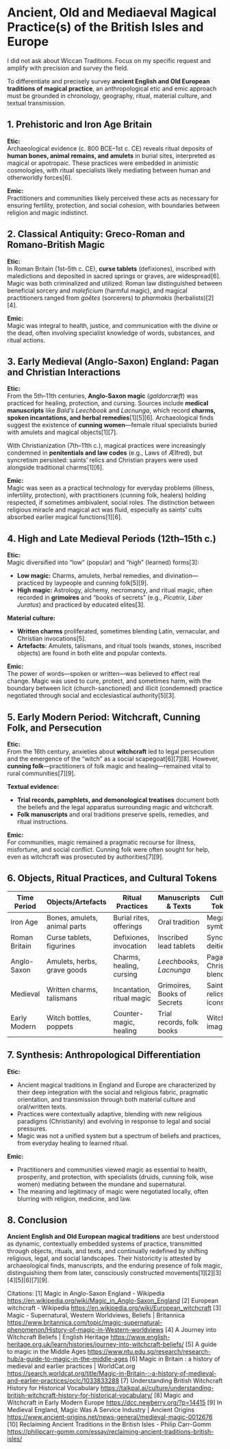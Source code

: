 # Ancient, Old and Mediaeval Magical Practice(s) of the British Isles and Europe #


I did not ask about Wiccan Traditions. Focus on my specific request and amplify with precision and survey the field.

To differentiate and precisely survey **ancient English and Old European traditions of magical practice**, an anthropological etic and emic approach must be grounded in chronology, geography, ritual, material culture, and textual transmission.

## 1. Prehistoric and Iron Age Britain

**Etic:**  
Archaeological evidence (c. 800 BCE–1st c. CE) reveals ritual deposits of **human bones, animal remains, and amulets** in burial sites, interpreted as magical or apotropaic. These practices were embedded in animistic cosmologies, with ritual specialists likely mediating between human and otherworldly forces[6].

**Emic:**  
Practitioners and communities likely perceived these acts as necessary for ensuring fertility, protection, and social cohesion, with boundaries between religion and magic indistinct.

## 2. Classical Antiquity: Greco-Roman and Romano-British Magic

**Etic:**  
In Roman Britain (1st–5th c. CE), **curse tablets** (defixiones), inscribed with maledictions and deposited in sacred springs or graves, are widespread[6]. Magic was both criminalized and utilized: Roman law distinguished between beneficial sorcery and *maleficium* (harmful magic), and magical practitioners ranged from *goêtes* (sorcerers) to *pharmakis* (herbalists)[2][4].

**Emic:**  
Magic was integral to health, justice, and communication with the divine or the dead, often involving specialist knowledge of words, substances, and ritual actions.

## 3. Early Medieval (Anglo-Saxon) England: Pagan and Christian Interactions

**Etic:**  
From the 5th–11th centuries, **Anglo-Saxon magic** (*galdorcræft*) was practiced for healing, protection, and cursing. Sources include **medical manuscripts** like *Bald’s Leechbook* and *Lacnunga*, which record **charms, spoken incantations, and herbal remedies**[1][5][6]. Archaeological finds suggest the existence of **cunning women**—female ritual specialists buried with amulets and magical objects[1][7].

With Christianization (7th–11th c.), magical practices were increasingly condemned in **penitentials and law codes** (e.g., Laws of Ælfred), but syncretism persisted: saints’ relics and Christian prayers were used alongside traditional charms[1][6].

**Emic:**  
Magic was seen as a practical technology for everyday problems (illness, infertility, protection), with practitioners (cunning folk, healers) holding respected, if sometimes ambivalent, social roles. The distinction between religious miracle and magical act was fluid, especially as saints’ cults absorbed earlier magical functions[1][6].

## 4. High and Late Medieval Periods (12th–15th c.)

**Etic:**  
Magic diversified into “low” (popular) and “high” (learned) forms[3]:
- **Low magic:** Charms, amulets, herbal remedies, and divination—practiced by laypeople and cunning folk[5][9].
- **High magic:** Astrology, alchemy, necromancy, and ritual magic, often recorded in **grimoires** and “books of secrets” (e.g., *Picatrix*, *Liber Juratus*) and practiced by educated elites[3].

**Material culture:**  
- **Written charms** proliferated, sometimes blending Latin, vernacular, and Christian invocations[5].
- **Artefacts:** Amulets, talismans, and ritual tools (wands, stones, inscribed objects) are found in both elite and popular contexts.

**Emic:**  
The power of words—spoken or written—was believed to effect real change. Magic was used to cure, protect, and sometimes harm, with the boundary between licit (church-sanctioned) and illicit (condemned) practice negotiated through social and ecclesiastical authority[5][3].

## 5. Early Modern Period: Witchcraft, Cunning Folk, and Persecution

**Etic:**  
From the 16th century, anxieties about **witchcraft** led to legal persecution and the emergence of the “witch” as a social scapegoat[6][7][8]. However, **cunning folk**—practitioners of folk magic and healing—remained vital to rural communities[7][9].

**Textual evidence:**  
- **Trial records, pamphlets, and demonological treatises** document both the beliefs and the legal apparatus surrounding magic and witchcraft.
- **Folk manuscripts** and oral traditions preserve spells, remedies, and ritual instructions.

**Emic:**  
For communities, magic remained a pragmatic recourse for illness, misfortune, and social conflict. Cunning folk were often sought for help, even as witchcraft was prosecuted by authorities[7][9].

## 6. Objects, Ritual Practices, and Cultural Tokens

| Time Period         | Objects/Artefacts              | Ritual Practices             | Manuscripts & Texts           | Cultural Tokens          |
|---------------------|-------------------------------|------------------------------|-------------------------------|-------------------------|
| Iron Age            | Bones, amulets, animal parts  | Burial rites, offerings      | Oral tradition                | Megaliths, symbols      |
| Roman Britain       | Curse tablets, figurines      | Defixiones, invocation       | Inscribed lead tablets        | Syncretic deities       |
| Anglo-Saxon         | Amulets, herbs, grave goods   | Charms, healing, cursing     | *Leechbooks*, *Lacnunga*      | Pagan-Christian blends  |
| Medieval            | Written charms, talismans     | Incantation, ritual magic    | Grimoires, Books of Secrets   | Saints’ relics, icons   |
| Early Modern        | Witch bottles, poppets        | Counter-magic, healing       | Trial records, folk books     | Witchcraft imagery      |

## 7. Synthesis: Anthropological Differentiation

**Etic:**  
- Ancient magical traditions in England and Europe are characterized by their deep integration with the social and religious fabric, pragmatic orientation, and transmission through both material culture and oral/written texts.
- Practices were contextually adaptive, blending with new religious paradigms (Christianity) and evolving in response to legal and social pressures.
- Magic was not a unified system but a spectrum of beliefs and practices, from everyday healing to learned ritual.

**Emic:**  
- Practitioners and communities viewed magic as essential to health, prosperity, and protection, with specialists (druids, cunning folk, wise women) mediating between the mundane and supernatural.
- The meaning and legitimacy of magic were negotiated locally, often blurring with religion, medicine, and law.

## 8. Conclusion

**Ancient English and Old European magical traditions** are best understood as dynamic, contextually embedded systems of practice, transmitted through objects, rituals, and texts, and continually redefined by shifting religious, legal, and social landscapes. Their historicity is attested by archaeological finds, manuscripts, and the enduring presence of folk magic, distinguishing them from later, consciously constructed movements[1][2][3][4][5][6][7][9].

Citations:
[1] Magic in Anglo-Saxon England - Wikipedia https://en.wikipedia.org/wiki/Magic_in_Anglo-Saxon_England
[2] European witchcraft - Wikipedia https://en.wikipedia.org/wiki/European_witchcraft
[3] Magic - Supernatural, Western Worldviews, Beliefs | Britannica https://www.britannica.com/topic/magic-supernatural-phenomenon/History-of-magic-in-Western-worldviews
[4] A Journey into Witchcraft Beliefs | English Heritage https://www.english-heritage.org.uk/learn/histories/journey-into-witchcraft-beliefs/
[5] A guide to magic in the Middle Ages https://www.ntu.edu.sg/research/research-hub/a-guide-to-magic-in-the-middle-ages
[6] Magic in Britain : a history of medieval and earlier practices | WorldCat.org https://search.worldcat.org/title/Magic-in-Britain-:-a-history-of-medieval-and-earlier-practices/oclc/1033833288
[7] Understanding British Witchcraft History for Historical Vocabulary https://talkpal.ai/culture/understanding-british-witchcraft-history-for-historical-vocabulary/
[8] Magic and Witchcraft in Early Modern Europe https://dcc.newberry.org/?p=14415
[9] In Medieval England, Magic Was A Service Industry | Ancient Origins https://www.ancient-origins.net/news-general/medieval-magic-0012676
[10] Reclaiming Ancient Traditions in the British Isles - Philip Carr-Gomm https://philipcarr-gomm.com/essay/reclaiming-ancient-traditions-british-isles/
